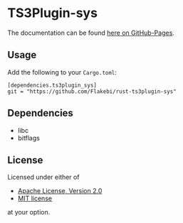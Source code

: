 TS3Plugin-sys
=============
The documentation can be found [here on GitHub-Pages](https://flakebi.github.io/rust-ts3plugin/doc/ts3plugin_sys/).

Usage
-----
Add the following to your `Cargo.toml`:
```
[dependencies.ts3plugin_sys]
git = "https://github.com/Flakebi/rust-ts3plugin-sys"
```

Dependencies
------------

 - libc
 - bitflags

License
-------
Licensed under either of

 * [Apache License, Version 2.0](LICENSE-APACHE)
 * [MIT license](LICENSE-MIT)

at your option.
